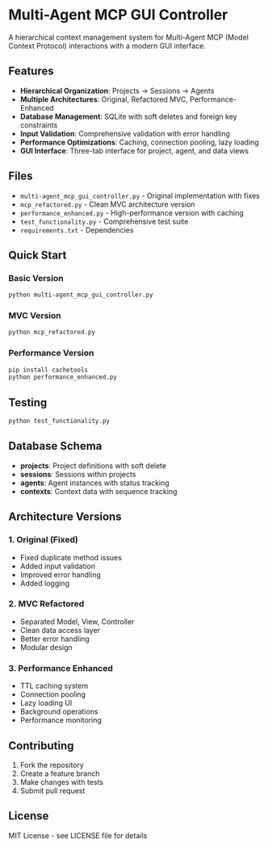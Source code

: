 # Multi-Agent MCP GUI Controller

A hierarchical context management system for Multi-Agent MCP (Model Context Protocol) interactions with a modern GUI interface.

## Features

- **Hierarchical Organization**: Projects → Sessions → Agents
- **Multiple Architectures**: Original, Refactored MVC, Performance-Enhanced
- **Database Management**: SQLite with soft deletes and foreign key constraints
- **Input Validation**: Comprehensive validation with error handling
- **Performance Optimizations**: Caching, connection pooling, lazy loading
- **GUI Interface**: Three-tab interface for project, agent, and data views

## Files

- `multi-agent_mcp_gui_controller.py` - Original implementation with fixes
- `mcp_refactored.py` - Clean MVC architecture version
- `performance_enhanced.py` - High-performance version with caching
- `test_functionality.py` - Comprehensive test suite
- `requirements.txt` - Dependencies

## Quick Start

### Basic Version
```bash
python multi-agent_mcp_gui_controller.py
```

### MVC Version
```bash
python mcp_refactored.py
```

### Performance Version
```bash
pip install cachetools
python performance_enhanced.py
```

## Testing

```bash
python test_functionality.py
```

## Database Schema

- **projects**: Project definitions with soft delete
- **sessions**: Sessions within projects
- **agents**: Agent instances with status tracking
- **contexts**: Context data with sequence tracking

## Architecture Versions

### 1. Original (Fixed)
- Fixed duplicate method issues
- Added input validation
- Improved error handling
- Added logging

### 2. MVC Refactored
- Separated Model, View, Controller
- Clean data access layer
- Better error handling
- Modular design

### 3. Performance Enhanced
- TTL caching system
- Connection pooling
- Lazy loading UI
- Background operations
- Performance monitoring

## Contributing

1. Fork the repository
2. Create a feature branch
3. Make changes with tests
4. Submit pull request

## License

MIT License - see LICENSE file for details
